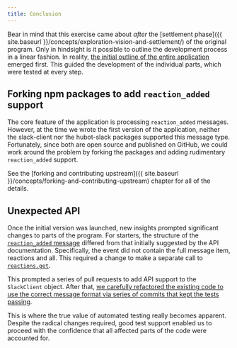 ```yaml
---
title: Conclusion
---
```

Bear in mind that this exercise came about _after_ the
[settlement phase]({{ site.baseurl }}/concepts/exploration-vision-and-settlement/)
of the original program. Only in hindsight is it possible to outline the
development process in a linear fashion. In reality, [the
initial outline of the entire application](https://github.com/18F/hubot-slack-github-issues/tree/work-in-progress)
emerged first. This guided the development of the individual parts, which were
tested at every step.

## Forking npm packages to add `reaction_added` support

The core feature of the application is processing `reaction_added` messages.
However, at the time we wrote the first version of the application, neither
the slack-client nor the hubot-slack packages supported this message type.
Fortunately, since both are open source and published on GitHub, we could work
around the problem by forking the packages and adding rudimentary
`reaction_added` support.

See the
[forking and contributing upstream]({{ site.baseurl }}/concepts/forking-and-contributing-upstream)
chapter for all of the details.

## Unexpected API

Once the initial version was launched, new insights prompted significant
changes to parts of the program. For starters, the structure of the
[`reaction_added` message](https://api.slack.com/events/reaction_added)
differed from that initially suggested by the API documentation. Specifically,
the event did not contain the full message item, reactions and all. This
required a change to make a separate call to
[`reactions.get`](https://api.slack.com/methods/reactions.get).

This prompted a series of pull requests to add API support to the
`SlackClient` object. After that, [we carefully refactored the existing code
to use the correct message format via series of commits that kept the tests
passing](https://github.com/18F/hubot-slack-github-issues/compare/a083dad652dc9894f8e9804bc7c90fdd5deb8d76...ebb984c2c1233ec388af93c91723480ccc35f243).

This is where the true value of automated testing really becomes apparent.
Despite the radical changes required, good test support enabled us to proceed
with the confidence that all affected parts of the code were accounted for.
